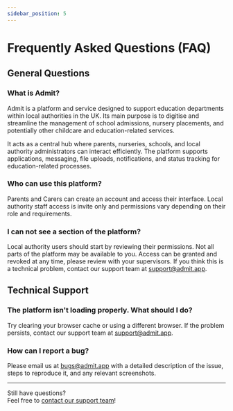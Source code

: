 ```yaml
---
sidebar_position: 5
---
```


# Frequently Asked Questions (FAQ)

## General Questions

### What is Admit?

Admit is a platform and service designed to support education departments within local authorities in the UK. Its main purpose is to digitise and streamline the management of school admissions, nursery placements, and potentially other childcare and education-related services.

It acts as a central hub where parents, nurseries, schools, and local authority administrators can interact efficiently. The platform supports applications, messaging, file uploads, notifications, and status tracking for education-related processes.

### Who can use this platform?
Parents and Carers can create an account and access their interface. Local authority staff access is invite only and permissions vary depending on their role and requirements.

### I can not see a section of the platform?
Local authority users should start by reviewing their permissions. Not all parts of the platform may be available to you. Access can be granted and revoked at any time, please review with your supervisors. If you think this is a technical problem, contact our support team at [support@admit.app](mailto:support@admit.app).

## Technical Support

### The platform isn't loading properly. What should I do?
Try clearing your browser cache or using a different browser. If the problem persists, contact our support team at [support@admit.app](mailto:support@admit.app).

### How can I report a bug?
Please email us at [bugs@admit.app](mailto:bugs@admit.app) with a detailed description of the issue, steps to reproduce it, and any relevant screenshots.

---

Still have questions?  
Feel free to [contact our support team](mailto:support@admit.app)!

